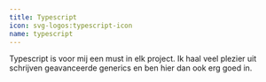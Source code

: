 ```yaml
---
title: Typescript
icon: svg-logos:typescript-icon
name: typescript
---
```


Typescript is voor mij een must in elk project. Ik haal veel plezier uit schrijven geavanceerde generics en ben hier dan ook erg goed in.
